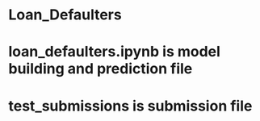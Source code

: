 # Loan_Defaulters
# loan_defaulters.ipynb is model building and prediction file
# test_submissions is submission file
